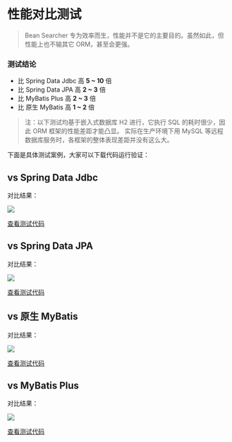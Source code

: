 # 性能对比测试

> Bean Searcher 专为效率而生，性能并不是它的主要目的。虽然如此，但性能上也不输其它 ORM，甚至会更强。

### 测试结论

* 比 Spring Data Jdbc 高 **5 ~ 10** 倍
* 比 Spring Data JPA 高 **2 ~ 3** 倍
* 比 MyBatis Plus 高 **2 ~ 3** 倍
* 比 原生 MyBatis 高 **1 ~ 2** 倍

> 注：以下测试均基于嵌入式数据库 H2 进行，它执行 SQL 的耗时很少，因此 ORM 框架的性能差距才能凸显。
> 实际在生产环境下用 MySQL 等远程数据库服务时，各框架的整体表现差距并没有这么大。

下面是具体测试案例，大家可以下载代码运行验证：

## vs Spring Data Jdbc

对比结果：

![](../assets/vs_data_jdbc.png)

[查看测试代码](./vs-data-jdbc/src/test/java/com/example/demo)

## vs Spring Data JPA

对比结果：

![](../assets/vs_data_jpa.png)

[查看测试代码](./vs-data-jpa/src/test/java/com/example/demo)

## vs 原生 MyBatis

对比结果：

![](../assets/vs_mybatis.png)

[查看测试代码](./vs-mybatis/src/test/java/com/example/demo)

## vs MyBatis Plus

对比结果：

![](../assets/vs_mybatis_plus.png)

[查看测试代码](./vs-mybatis-plus/src/test/java/com/example/demo)

